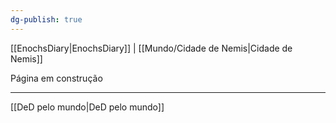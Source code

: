 ```yaml
---
dg-publish: true
---
```

[[EnochsDiary|EnochsDiary]] | [[Mundo/Cidade de Nemis|Cidade de Nemis]]

Página em construção

---
[[DeD pelo mundo|DeD pelo mundo]] 